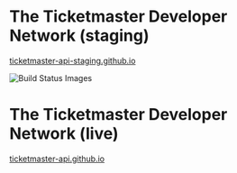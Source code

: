 # The Ticketmaster Developer Network (staging)

[ticketmaster-api-staging.github.io](http://ticketmaster-api-staging.github.io/)

![Build Status Images](https://travis-ci.org/ticketmaster-api-staging/ticketmaster-api-staging.github.io.svg)

# The Ticketmaster Developer Network (live)

[ticketmaster-api.github.io](http://ticketmaster-api.github.io/)
